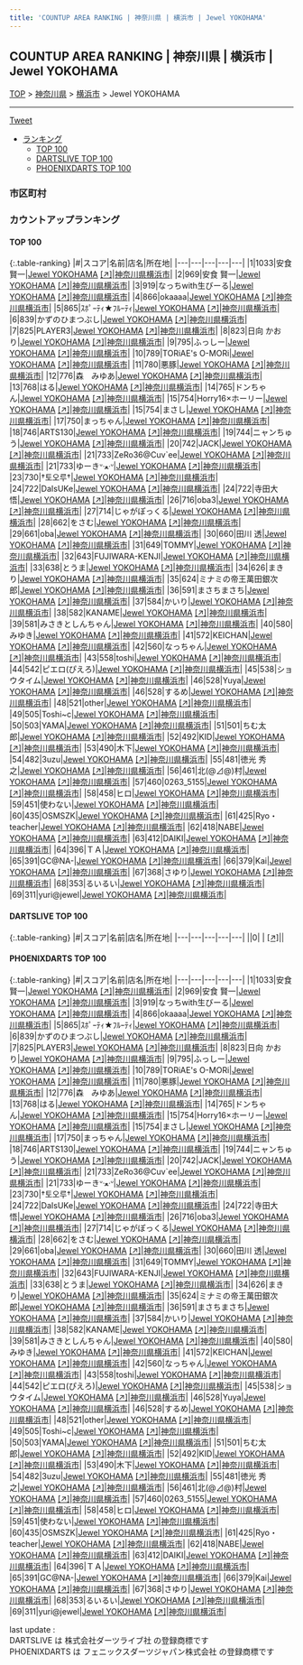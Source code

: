 ```yaml
---
title: 'COUNTUP AREA RANKING | 神奈川県 | 横浜市 | Jewel YOKOHAMA'
---
```

## COUNTUP AREA RANKING | 神奈川県 | 横浜市 | Jewel YOKOHAMA

[TOP](/darts/rank/) > [神奈川県](/darts/rank/神奈川県/) > [横浜市](/darts/rank/神奈川県/横浜市/) > Jewel YOKOHAMA

___

<a href="https://twitter.com/share?ref_src=twsrc%5Etfw" data-text="COUNTUP AREA RANKING | 神奈川県横浜市Jewel YOKOHAMA" class="twitter-share-button" data-hashtags="DARTSLIVE,PHOENIXDARTS,darts,ダーツ" data-show-count="false">Tweet</a>

* [ランキング](#カウントアップランキング)
    * [TOP 100](#top-100)
    * [DARTSLIVE TOP 100](#dartslive-top-100)
    * [PHOENIXDARTS TOP 100](#phoenixdarts-top-100)

### 市区町村

<ul>

</ul>

### カウントアップランキング

#### TOP 100



{:.table-ranking}
|#|スコア|名前|店名|所在地|
|---|---|---|---|---|
|1|1033|<span class="rank-name-pd">安食賢一</span>|<a href="/darts/rank/shops/9053.html">Jewel YOKOHAMA</a> <a href="https://vs.phoenixdarts.com/jp/shop/shopDetailInfo/s_9053?s_seq=9053">[↗]</a>|<a href="/darts/rank/神奈川県/横浜市">神奈川県横浜市</a>|
|2|969|<span class="rank-name-pd"><span class="pro-icon-pd"></span>安食 賢一</span>|<a href="/darts/rank/shops/9053.html">Jewel YOKOHAMA</a> <a href="https://vs.phoenixdarts.com/jp/shop/shopDetailInfo/s_9053?s_seq=9053">[↗]</a>|<a href="/darts/rank/神奈川県/横浜市">神奈川県横浜市</a>|
|3|919|<span class="rank-name-pd">なっちwith生びーる</span>|<a href="/darts/rank/shops/9053.html">Jewel YOKOHAMA</a> <a href="https://vs.phoenixdarts.com/jp/shop/shopDetailInfo/s_9053?s_seq=9053">[↗]</a>|<a href="/darts/rank/神奈川県/横浜市">神奈川県横浜市</a>|
|4|866|<span class="rank-name-pd">okaaaa</span>|<a href="/darts/rank/shops/9053.html">Jewel YOKOHAMA</a> <a href="https://vs.phoenixdarts.com/jp/shop/shopDetailInfo/s_9053?s_seq=9053">[↗]</a>|<a href="/darts/rank/神奈川県/横浜市">神奈川県横浜市</a>|
|5|865|<span class="rank-name-pd">ｽﾎﾟｰﾃｨ★ﾌﾙｰﾃｨ</span>|<a href="/darts/rank/shops/9053.html">Jewel YOKOHAMA</a> <a href="https://vs.phoenixdarts.com/jp/shop/shopDetailInfo/s_9053?s_seq=9053">[↗]</a>|<a href="/darts/rank/神奈川県/横浜市">神奈川県横浜市</a>|
|6|839|<span class="rank-name-pd">かずのひまつぶし</span>|<a href="/darts/rank/shops/9053.html">Jewel YOKOHAMA</a> <a href="https://vs.phoenixdarts.com/jp/shop/shopDetailInfo/s_9053?s_seq=9053">[↗]</a>|<a href="/darts/rank/神奈川県/横浜市">神奈川県横浜市</a>|
|7|825|<span class="rank-name-pd">PLAYER3</span>|<a href="/darts/rank/shops/9053.html">Jewel YOKOHAMA</a> <a href="https://vs.phoenixdarts.com/jp/shop/shopDetailInfo/s_9053?s_seq=9053">[↗]</a>|<a href="/darts/rank/神奈川県/横浜市">神奈川県横浜市</a>|
|8|823|<span class="rank-name-pd">日向 かおり</span>|<a href="/darts/rank/shops/9053.html">Jewel YOKOHAMA</a> <a href="https://vs.phoenixdarts.com/jp/shop/shopDetailInfo/s_9053?s_seq=9053">[↗]</a>|<a href="/darts/rank/神奈川県/横浜市">神奈川県横浜市</a>|
|9|795|<span class="rank-name-pd">ふっしー</span>|<a href="/darts/rank/shops/9053.html">Jewel YOKOHAMA</a> <a href="https://vs.phoenixdarts.com/jp/shop/shopDetailInfo/s_9053?s_seq=9053">[↗]</a>|<a href="/darts/rank/神奈川県/横浜市">神奈川県横浜市</a>|
|10|789|<span class="rank-name-pd">TORiAE&#x27;s O-MORi</span>|<a href="/darts/rank/shops/9053.html">Jewel YOKOHAMA</a> <a href="https://vs.phoenixdarts.com/jp/shop/shopDetailInfo/s_9053?s_seq=9053">[↗]</a>|<a href="/darts/rank/神奈川県/横浜市">神奈川県横浜市</a>|
|11|780|<span class="rank-name-pd">悪豚</span>|<a href="/darts/rank/shops/9053.html">Jewel YOKOHAMA</a> <a href="https://vs.phoenixdarts.com/jp/shop/shopDetailInfo/s_9053?s_seq=9053">[↗]</a>|<a href="/darts/rank/神奈川県/横浜市">神奈川県横浜市</a>|
|12|776|<span class="rank-name-pd">森　みゆあ</span>|<a href="/darts/rank/shops/9053.html">Jewel YOKOHAMA</a> <a href="https://vs.phoenixdarts.com/jp/shop/shopDetailInfo/s_9053?s_seq=9053">[↗]</a>|<a href="/darts/rank/神奈川県/横浜市">神奈川県横浜市</a>|
|13|768|<span class="rank-name-pd">はる</span>|<a href="/darts/rank/shops/9053.html">Jewel YOKOHAMA</a> <a href="https://vs.phoenixdarts.com/jp/shop/shopDetailInfo/s_9053?s_seq=9053">[↗]</a>|<a href="/darts/rank/神奈川県/横浜市">神奈川県横浜市</a>|
|14|765|<span class="rank-name-pd">ドンちゃん</span>|<a href="/darts/rank/shops/9053.html">Jewel YOKOHAMA</a> <a href="https://vs.phoenixdarts.com/jp/shop/shopDetailInfo/s_9053?s_seq=9053">[↗]</a>|<a href="/darts/rank/神奈川県/横浜市">神奈川県横浜市</a>|
|15|754|<span class="rank-name-pd">Horry16×ホーリー</span>|<a href="/darts/rank/shops/9053.html">Jewel YOKOHAMA</a> <a href="https://vs.phoenixdarts.com/jp/shop/shopDetailInfo/s_9053?s_seq=9053">[↗]</a>|<a href="/darts/rank/神奈川県/横浜市">神奈川県横浜市</a>|
|15|754|<span class="rank-name-pd">まさし</span>|<a href="/darts/rank/shops/9053.html">Jewel YOKOHAMA</a> <a href="https://vs.phoenixdarts.com/jp/shop/shopDetailInfo/s_9053?s_seq=9053">[↗]</a>|<a href="/darts/rank/神奈川県/横浜市">神奈川県横浜市</a>|
|17|750|<span class="rank-name-pd">まっちゃん</span>|<a href="/darts/rank/shops/9053.html">Jewel YOKOHAMA</a> <a href="https://vs.phoenixdarts.com/jp/shop/shopDetailInfo/s_9053?s_seq=9053">[↗]</a>|<a href="/darts/rank/神奈川県/横浜市">神奈川県横浜市</a>|
|18|746|<span class="rank-name-pd">ARTS130</span>|<a href="/darts/rank/shops/9053.html">Jewel YOKOHAMA</a> <a href="https://vs.phoenixdarts.com/jp/shop/shopDetailInfo/s_9053?s_seq=9053">[↗]</a>|<a href="/darts/rank/神奈川県/横浜市">神奈川県横浜市</a>|
|19|744|<span class="rank-name-pd">ニャンちゅう</span>|<a href="/darts/rank/shops/9053.html">Jewel YOKOHAMA</a> <a href="https://vs.phoenixdarts.com/jp/shop/shopDetailInfo/s_9053?s_seq=9053">[↗]</a>|<a href="/darts/rank/神奈川県/横浜市">神奈川県横浜市</a>|
|20|742|<span class="rank-name-pd">JACK</span>|<a href="/darts/rank/shops/9053.html">Jewel YOKOHAMA</a> <a href="https://vs.phoenixdarts.com/jp/shop/shopDetailInfo/s_9053?s_seq=9053">[↗]</a>|<a href="/darts/rank/神奈川県/横浜市">神奈川県横浜市</a>|
|21|733|<span class="rank-name-pd">ZeRo36@Cuv`ee</span>|<a href="/darts/rank/shops/9053.html">Jewel YOKOHAMA</a> <a href="https://vs.phoenixdarts.com/jp/shop/shopDetailInfo/s_9053?s_seq=9053">[↗]</a>|<a href="/darts/rank/神奈川県/横浜市">神奈川県横浜市</a>|
|21|733|<span class="rank-name-pd">ゆーきᐡᐧﻌᐧᐡ</span>|<a href="/darts/rank/shops/9053.html">Jewel YOKOHAMA</a> <a href="https://vs.phoenixdarts.com/jp/shop/shopDetailInfo/s_9053?s_seq=9053">[↗]</a>|<a href="/darts/rank/神奈川県/横浜市">神奈川県横浜市</a>|
|23|730|<span class="rank-name-pd">†토오루†</span>|<a href="/darts/rank/shops/9053.html">Jewel YOKOHAMA</a> <a href="https://vs.phoenixdarts.com/jp/shop/shopDetailInfo/s_9053?s_seq=9053">[↗]</a>|<a href="/darts/rank/神奈川県/横浜市">神奈川県横浜市</a>|
|24|722|<span class="rank-name-pd">DaIsUKe</span>|<a href="/darts/rank/shops/9053.html">Jewel YOKOHAMA</a> <a href="https://vs.phoenixdarts.com/jp/shop/shopDetailInfo/s_9053?s_seq=9053">[↗]</a>|<a href="/darts/rank/神奈川県/横浜市">神奈川県横浜市</a>|
|24|722|<span class="rank-name-pd">寺田大悟</span>|<a href="/darts/rank/shops/9053.html">Jewel YOKOHAMA</a> <a href="https://vs.phoenixdarts.com/jp/shop/shopDetailInfo/s_9053?s_seq=9053">[↗]</a>|<a href="/darts/rank/神奈川県/横浜市">神奈川県横浜市</a>|
|26|716|<span class="rank-name-pd">oba3</span>|<a href="/darts/rank/shops/9053.html">Jewel YOKOHAMA</a> <a href="https://vs.phoenixdarts.com/jp/shop/shopDetailInfo/s_9053?s_seq=9053">[↗]</a>|<a href="/darts/rank/神奈川県/横浜市">神奈川県横浜市</a>|
|27|714|<span class="rank-name-pd">じゃがぽっくる</span>|<a href="/darts/rank/shops/9053.html">Jewel YOKOHAMA</a> <a href="https://vs.phoenixdarts.com/jp/shop/shopDetailInfo/s_9053?s_seq=9053">[↗]</a>|<a href="/darts/rank/神奈川県/横浜市">神奈川県横浜市</a>|
|28|662|<span class="rank-name-pd">をさむ</span>|<a href="/darts/rank/shops/9053.html">Jewel YOKOHAMA</a> <a href="https://vs.phoenixdarts.com/jp/shop/shopDetailInfo/s_9053?s_seq=9053">[↗]</a>|<a href="/darts/rank/神奈川県/横浜市">神奈川県横浜市</a>|
|29|661|<span class="rank-name-pd">oba</span>|<a href="/darts/rank/shops/9053.html">Jewel YOKOHAMA</a> <a href="https://vs.phoenixdarts.com/jp/shop/shopDetailInfo/s_9053?s_seq=9053">[↗]</a>|<a href="/darts/rank/神奈川県/横浜市">神奈川県横浜市</a>|
|30|660|<span class="rank-name-pd"><span class="pro-icon-pd"></span>田川 透</span>|<a href="/darts/rank/shops/9053.html">Jewel YOKOHAMA</a> <a href="https://vs.phoenixdarts.com/jp/shop/shopDetailInfo/s_9053?s_seq=9053">[↗]</a>|<a href="/darts/rank/神奈川県/横浜市">神奈川県横浜市</a>|
|31|649|<span class="rank-name-pd">TOMMY</span>|<a href="/darts/rank/shops/9053.html">Jewel YOKOHAMA</a> <a href="https://vs.phoenixdarts.com/jp/shop/shopDetailInfo/s_9053?s_seq=9053">[↗]</a>|<a href="/darts/rank/神奈川県/横浜市">神奈川県横浜市</a>|
|32|643|<span class="rank-name-pd">FUJIWARA-KENJI</span>|<a href="/darts/rank/shops/9053.html">Jewel YOKOHAMA</a> <a href="https://vs.phoenixdarts.com/jp/shop/shopDetailInfo/s_9053?s_seq=9053">[↗]</a>|<a href="/darts/rank/神奈川県/横浜市">神奈川県横浜市</a>|
|33|638|<span class="rank-name-pd">とうま</span>|<a href="/darts/rank/shops/9053.html">Jewel YOKOHAMA</a> <a href="https://vs.phoenixdarts.com/jp/shop/shopDetailInfo/s_9053?s_seq=9053">[↗]</a>|<a href="/darts/rank/神奈川県/横浜市">神奈川県横浜市</a>|
|34|626|<span class="rank-name-pd">まきり</span>|<a href="/darts/rank/shops/9053.html">Jewel YOKOHAMA</a> <a href="https://vs.phoenixdarts.com/jp/shop/shopDetailInfo/s_9053?s_seq=9053">[↗]</a>|<a href="/darts/rank/神奈川県/横浜市">神奈川県横浜市</a>|
|35|624|<span class="rank-name-pd">ミナミの帝王萬田銀次郎</span>|<a href="/darts/rank/shops/9053.html">Jewel YOKOHAMA</a> <a href="https://vs.phoenixdarts.com/jp/shop/shopDetailInfo/s_9053?s_seq=9053">[↗]</a>|<a href="/darts/rank/神奈川県/横浜市">神奈川県横浜市</a>|
|36|591|<span class="rank-name-pd">まさちまさち</span>|<a href="/darts/rank/shops/9053.html">Jewel YOKOHAMA</a> <a href="https://vs.phoenixdarts.com/jp/shop/shopDetailInfo/s_9053?s_seq=9053">[↗]</a>|<a href="/darts/rank/神奈川県/横浜市">神奈川県横浜市</a>|
|37|584|<span class="rank-name-pd">かいり</span>|<a href="/darts/rank/shops/9053.html">Jewel YOKOHAMA</a> <a href="https://vs.phoenixdarts.com/jp/shop/shopDetailInfo/s_9053?s_seq=9053">[↗]</a>|<a href="/darts/rank/神奈川県/横浜市">神奈川県横浜市</a>|
|38|582|<span class="rank-name-pd">KANAME</span>|<a href="/darts/rank/shops/9053.html">Jewel YOKOHAMA</a> <a href="https://vs.phoenixdarts.com/jp/shop/shopDetailInfo/s_9053?s_seq=9053">[↗]</a>|<a href="/darts/rank/神奈川県/横浜市">神奈川県横浜市</a>|
|39|581|<span class="rank-name-pd">みさきとしんちゃん</span>|<a href="/darts/rank/shops/9053.html">Jewel YOKOHAMA</a> <a href="https://vs.phoenixdarts.com/jp/shop/shopDetailInfo/s_9053?s_seq=9053">[↗]</a>|<a href="/darts/rank/神奈川県/横浜市">神奈川県横浜市</a>|
|40|580|<span class="rank-name-pd">みゆき</span>|<a href="/darts/rank/shops/9053.html">Jewel YOKOHAMA</a> <a href="https://vs.phoenixdarts.com/jp/shop/shopDetailInfo/s_9053?s_seq=9053">[↗]</a>|<a href="/darts/rank/神奈川県/横浜市">神奈川県横浜市</a>|
|41|572|<span class="rank-name-pd">KEICHAN</span>|<a href="/darts/rank/shops/9053.html">Jewel YOKOHAMA</a> <a href="https://vs.phoenixdarts.com/jp/shop/shopDetailInfo/s_9053?s_seq=9053">[↗]</a>|<a href="/darts/rank/神奈川県/横浜市">神奈川県横浜市</a>|
|42|560|<span class="rank-name-pd">なっちゃん</span>|<a href="/darts/rank/shops/9053.html">Jewel YOKOHAMA</a> <a href="https://vs.phoenixdarts.com/jp/shop/shopDetailInfo/s_9053?s_seq=9053">[↗]</a>|<a href="/darts/rank/神奈川県/横浜市">神奈川県横浜市</a>|
|43|558|<span class="rank-name-pd">toshi</span>|<a href="/darts/rank/shops/9053.html">Jewel YOKOHAMA</a> <a href="https://vs.phoenixdarts.com/jp/shop/shopDetailInfo/s_9053?s_seq=9053">[↗]</a>|<a href="/darts/rank/神奈川県/横浜市">神奈川県横浜市</a>|
|44|542|<span class="rank-name-pd">ピエロ(ぴえろ)</span>|<a href="/darts/rank/shops/9053.html">Jewel YOKOHAMA</a> <a href="https://vs.phoenixdarts.com/jp/shop/shopDetailInfo/s_9053?s_seq=9053">[↗]</a>|<a href="/darts/rank/神奈川県/横浜市">神奈川県横浜市</a>|
|45|538|<span class="rank-name-pd">ショウタイム</span>|<a href="/darts/rank/shops/9053.html">Jewel YOKOHAMA</a> <a href="https://vs.phoenixdarts.com/jp/shop/shopDetailInfo/s_9053?s_seq=9053">[↗]</a>|<a href="/darts/rank/神奈川県/横浜市">神奈川県横浜市</a>|
|46|528|<span class="rank-name-pd">Yuya</span>|<a href="/darts/rank/shops/9053.html">Jewel YOKOHAMA</a> <a href="https://vs.phoenixdarts.com/jp/shop/shopDetailInfo/s_9053?s_seq=9053">[↗]</a>|<a href="/darts/rank/神奈川県/横浜市">神奈川県横浜市</a>|
|46|528|<span class="rank-name-pd">するめ</span>|<a href="/darts/rank/shops/9053.html">Jewel YOKOHAMA</a> <a href="https://vs.phoenixdarts.com/jp/shop/shopDetailInfo/s_9053?s_seq=9053">[↗]</a>|<a href="/darts/rank/神奈川県/横浜市">神奈川県横浜市</a>|
|48|521|<span class="rank-name-pd">other</span>|<a href="/darts/rank/shops/9053.html">Jewel YOKOHAMA</a> <a href="https://vs.phoenixdarts.com/jp/shop/shopDetailInfo/s_9053?s_seq=9053">[↗]</a>|<a href="/darts/rank/神奈川県/横浜市">神奈川県横浜市</a>|
|49|505|<span class="rank-name-pd">Toshi~c</span>|<a href="/darts/rank/shops/9053.html">Jewel YOKOHAMA</a> <a href="https://vs.phoenixdarts.com/jp/shop/shopDetailInfo/s_9053?s_seq=9053">[↗]</a>|<a href="/darts/rank/神奈川県/横浜市">神奈川県横浜市</a>|
|50|503|<span class="rank-name-pd">YAMA</span>|<a href="/darts/rank/shops/9053.html">Jewel YOKOHAMA</a> <a href="https://vs.phoenixdarts.com/jp/shop/shopDetailInfo/s_9053?s_seq=9053">[↗]</a>|<a href="/darts/rank/神奈川県/横浜市">神奈川県横浜市</a>|
|51|501|<span class="rank-name-pd">ちむ太郎</span>|<a href="/darts/rank/shops/9053.html">Jewel YOKOHAMA</a> <a href="https://vs.phoenixdarts.com/jp/shop/shopDetailInfo/s_9053?s_seq=9053">[↗]</a>|<a href="/darts/rank/神奈川県/横浜市">神奈川県横浜市</a>|
|52|492|<span class="rank-name-pd">KID</span>|<a href="/darts/rank/shops/9053.html">Jewel YOKOHAMA</a> <a href="https://vs.phoenixdarts.com/jp/shop/shopDetailInfo/s_9053?s_seq=9053">[↗]</a>|<a href="/darts/rank/神奈川県/横浜市">神奈川県横浜市</a>|
|53|490|<span class="rank-name-pd">木下</span>|<a href="/darts/rank/shops/9053.html">Jewel YOKOHAMA</a> <a href="https://vs.phoenixdarts.com/jp/shop/shopDetailInfo/s_9053?s_seq=9053">[↗]</a>|<a href="/darts/rank/神奈川県/横浜市">神奈川県横浜市</a>|
|54|482|<span class="rank-name-pd">3uzu</span>|<a href="/darts/rank/shops/9053.html">Jewel YOKOHAMA</a> <a href="https://vs.phoenixdarts.com/jp/shop/shopDetailInfo/s_9053?s_seq=9053">[↗]</a>|<a href="/darts/rank/神奈川県/横浜市">神奈川県横浜市</a>|
|55|481|<span class="rank-name-pd">徳光 秀之</span>|<a href="/darts/rank/shops/9053.html">Jewel YOKOHAMA</a> <a href="https://vs.phoenixdarts.com/jp/shop/shopDetailInfo/s_9053?s_seq=9053">[↗]</a>|<a href="/darts/rank/神奈川県/横浜市">神奈川県横浜市</a>|
|56|461|<span class="rank-name-pd">北(@⊿@)村</span>|<a href="/darts/rank/shops/9053.html">Jewel YOKOHAMA</a> <a href="https://vs.phoenixdarts.com/jp/shop/shopDetailInfo/s_9053?s_seq=9053">[↗]</a>|<a href="/darts/rank/神奈川県/横浜市">神奈川県横浜市</a>|
|57|460|<span class="rank-name-pd">0263_5155</span>|<a href="/darts/rank/shops/9053.html">Jewel YOKOHAMA</a> <a href="https://vs.phoenixdarts.com/jp/shop/shopDetailInfo/s_9053?s_seq=9053">[↗]</a>|<a href="/darts/rank/神奈川県/横浜市">神奈川県横浜市</a>|
|58|458|<span class="rank-name-pd">ヒロ</span>|<a href="/darts/rank/shops/9053.html">Jewel YOKOHAMA</a> <a href="https://vs.phoenixdarts.com/jp/shop/shopDetailInfo/s_9053?s_seq=9053">[↗]</a>|<a href="/darts/rank/神奈川県/横浜市">神奈川県横浜市</a>|
|59|451|<span class="rank-name-pd">使わない</span>|<a href="/darts/rank/shops/9053.html">Jewel YOKOHAMA</a> <a href="https://vs.phoenixdarts.com/jp/shop/shopDetailInfo/s_9053?s_seq=9053">[↗]</a>|<a href="/darts/rank/神奈川県/横浜市">神奈川県横浜市</a>|
|60|435|<span class="rank-name-pd">OSMSZK</span>|<a href="/darts/rank/shops/9053.html">Jewel YOKOHAMA</a> <a href="https://vs.phoenixdarts.com/jp/shop/shopDetailInfo/s_9053?s_seq=9053">[↗]</a>|<a href="/darts/rank/神奈川県/横浜市">神奈川県横浜市</a>|
|61|425|<span class="rank-name-pd">Ryo・teacher</span>|<a href="/darts/rank/shops/9053.html">Jewel YOKOHAMA</a> <a href="https://vs.phoenixdarts.com/jp/shop/shopDetailInfo/s_9053?s_seq=9053">[↗]</a>|<a href="/darts/rank/神奈川県/横浜市">神奈川県横浜市</a>|
|62|418|<span class="rank-name-pd">NABE</span>|<a href="/darts/rank/shops/9053.html">Jewel YOKOHAMA</a> <a href="https://vs.phoenixdarts.com/jp/shop/shopDetailInfo/s_9053?s_seq=9053">[↗]</a>|<a href="/darts/rank/神奈川県/横浜市">神奈川県横浜市</a>|
|63|412|<span class="rank-name-pd">DAIKI</span>|<a href="/darts/rank/shops/9053.html">Jewel YOKOHAMA</a> <a href="https://vs.phoenixdarts.com/jp/shop/shopDetailInfo/s_9053?s_seq=9053">[↗]</a>|<a href="/darts/rank/神奈川県/横浜市">神奈川県横浜市</a>|
|64|396|<span class="rank-name-pd">ＴＡ</span>|<a href="/darts/rank/shops/9053.html">Jewel YOKOHAMA</a> <a href="https://vs.phoenixdarts.com/jp/shop/shopDetailInfo/s_9053?s_seq=9053">[↗]</a>|<a href="/darts/rank/神奈川県/横浜市">神奈川県横浜市</a>|
|65|391|<span class="rank-name-pd">GC@NA-</span>|<a href="/darts/rank/shops/9053.html">Jewel YOKOHAMA</a> <a href="https://vs.phoenixdarts.com/jp/shop/shopDetailInfo/s_9053?s_seq=9053">[↗]</a>|<a href="/darts/rank/神奈川県/横浜市">神奈川県横浜市</a>|
|66|379|<span class="rank-name-pd">Kai</span>|<a href="/darts/rank/shops/9053.html">Jewel YOKOHAMA</a> <a href="https://vs.phoenixdarts.com/jp/shop/shopDetailInfo/s_9053?s_seq=9053">[↗]</a>|<a href="/darts/rank/神奈川県/横浜市">神奈川県横浜市</a>|
|67|368|<span class="rank-name-pd">さゆり</span>|<a href="/darts/rank/shops/9053.html">Jewel YOKOHAMA</a> <a href="https://vs.phoenixdarts.com/jp/shop/shopDetailInfo/s_9053?s_seq=9053">[↗]</a>|<a href="/darts/rank/神奈川県/横浜市">神奈川県横浜市</a>|
|68|353|<span class="rank-name-pd">るいるい</span>|<a href="/darts/rank/shops/9053.html">Jewel YOKOHAMA</a> <a href="https://vs.phoenixdarts.com/jp/shop/shopDetailInfo/s_9053?s_seq=9053">[↗]</a>|<a href="/darts/rank/神奈川県/横浜市">神奈川県横浜市</a>|
|69|311|<span class="rank-name-pd">yuri@jewel</span>|<a href="/darts/rank/shops/9053.html">Jewel YOKOHAMA</a> <a href="https://vs.phoenixdarts.com/jp/shop/shopDetailInfo/s_9053?s_seq=9053">[↗]</a>|<a href="/darts/rank/神奈川県/横浜市">神奈川県横浜市</a>|


#### DARTSLIVE TOP 100



{:.table-ranking}
|#|スコア|名前|店名|所在地|
|---|---|---|---|---|
||0|<span class="rank-name-dl"> </span>|<a href="/darts/rank/shops/.html"></a> <a href="">[↗]</a>|<a href="/darts/rank//"></a>|


#### PHOENIXDARTS TOP 100



{:.table-ranking}
|#|スコア|名前|店名|所在地|
|---|---|---|---|---|
|1|1033|<span class="rank-name-pd">安食賢一</span>|<a href="/darts/rank/shops/9053.html">Jewel YOKOHAMA</a> <a href="https://vs.phoenixdarts.com/jp/shop/shopDetailInfo/s_9053?s_seq=9053">[↗]</a>|<a href="/darts/rank/神奈川県/横浜市">神奈川県横浜市</a>|
|2|969|<span class="rank-name-pd"><span class="pro-icon-pd"></span>安食 賢一</span>|<a href="/darts/rank/shops/9053.html">Jewel YOKOHAMA</a> <a href="https://vs.phoenixdarts.com/jp/shop/shopDetailInfo/s_9053?s_seq=9053">[↗]</a>|<a href="/darts/rank/神奈川県/横浜市">神奈川県横浜市</a>|
|3|919|<span class="rank-name-pd">なっちwith生びーる</span>|<a href="/darts/rank/shops/9053.html">Jewel YOKOHAMA</a> <a href="https://vs.phoenixdarts.com/jp/shop/shopDetailInfo/s_9053?s_seq=9053">[↗]</a>|<a href="/darts/rank/神奈川県/横浜市">神奈川県横浜市</a>|
|4|866|<span class="rank-name-pd">okaaaa</span>|<a href="/darts/rank/shops/9053.html">Jewel YOKOHAMA</a> <a href="https://vs.phoenixdarts.com/jp/shop/shopDetailInfo/s_9053?s_seq=9053">[↗]</a>|<a href="/darts/rank/神奈川県/横浜市">神奈川県横浜市</a>|
|5|865|<span class="rank-name-pd">ｽﾎﾟｰﾃｨ★ﾌﾙｰﾃｨ</span>|<a href="/darts/rank/shops/9053.html">Jewel YOKOHAMA</a> <a href="https://vs.phoenixdarts.com/jp/shop/shopDetailInfo/s_9053?s_seq=9053">[↗]</a>|<a href="/darts/rank/神奈川県/横浜市">神奈川県横浜市</a>|
|6|839|<span class="rank-name-pd">かずのひまつぶし</span>|<a href="/darts/rank/shops/9053.html">Jewel YOKOHAMA</a> <a href="https://vs.phoenixdarts.com/jp/shop/shopDetailInfo/s_9053?s_seq=9053">[↗]</a>|<a href="/darts/rank/神奈川県/横浜市">神奈川県横浜市</a>|
|7|825|<span class="rank-name-pd">PLAYER3</span>|<a href="/darts/rank/shops/9053.html">Jewel YOKOHAMA</a> <a href="https://vs.phoenixdarts.com/jp/shop/shopDetailInfo/s_9053?s_seq=9053">[↗]</a>|<a href="/darts/rank/神奈川県/横浜市">神奈川県横浜市</a>|
|8|823|<span class="rank-name-pd">日向 かおり</span>|<a href="/darts/rank/shops/9053.html">Jewel YOKOHAMA</a> <a href="https://vs.phoenixdarts.com/jp/shop/shopDetailInfo/s_9053?s_seq=9053">[↗]</a>|<a href="/darts/rank/神奈川県/横浜市">神奈川県横浜市</a>|
|9|795|<span class="rank-name-pd">ふっしー</span>|<a href="/darts/rank/shops/9053.html">Jewel YOKOHAMA</a> <a href="https://vs.phoenixdarts.com/jp/shop/shopDetailInfo/s_9053?s_seq=9053">[↗]</a>|<a href="/darts/rank/神奈川県/横浜市">神奈川県横浜市</a>|
|10|789|<span class="rank-name-pd">TORiAE&#x27;s O-MORi</span>|<a href="/darts/rank/shops/9053.html">Jewel YOKOHAMA</a> <a href="https://vs.phoenixdarts.com/jp/shop/shopDetailInfo/s_9053?s_seq=9053">[↗]</a>|<a href="/darts/rank/神奈川県/横浜市">神奈川県横浜市</a>|
|11|780|<span class="rank-name-pd">悪豚</span>|<a href="/darts/rank/shops/9053.html">Jewel YOKOHAMA</a> <a href="https://vs.phoenixdarts.com/jp/shop/shopDetailInfo/s_9053?s_seq=9053">[↗]</a>|<a href="/darts/rank/神奈川県/横浜市">神奈川県横浜市</a>|
|12|776|<span class="rank-name-pd">森　みゆあ</span>|<a href="/darts/rank/shops/9053.html">Jewel YOKOHAMA</a> <a href="https://vs.phoenixdarts.com/jp/shop/shopDetailInfo/s_9053?s_seq=9053">[↗]</a>|<a href="/darts/rank/神奈川県/横浜市">神奈川県横浜市</a>|
|13|768|<span class="rank-name-pd">はる</span>|<a href="/darts/rank/shops/9053.html">Jewel YOKOHAMA</a> <a href="https://vs.phoenixdarts.com/jp/shop/shopDetailInfo/s_9053?s_seq=9053">[↗]</a>|<a href="/darts/rank/神奈川県/横浜市">神奈川県横浜市</a>|
|14|765|<span class="rank-name-pd">ドンちゃん</span>|<a href="/darts/rank/shops/9053.html">Jewel YOKOHAMA</a> <a href="https://vs.phoenixdarts.com/jp/shop/shopDetailInfo/s_9053?s_seq=9053">[↗]</a>|<a href="/darts/rank/神奈川県/横浜市">神奈川県横浜市</a>|
|15|754|<span class="rank-name-pd">Horry16×ホーリー</span>|<a href="/darts/rank/shops/9053.html">Jewel YOKOHAMA</a> <a href="https://vs.phoenixdarts.com/jp/shop/shopDetailInfo/s_9053?s_seq=9053">[↗]</a>|<a href="/darts/rank/神奈川県/横浜市">神奈川県横浜市</a>|
|15|754|<span class="rank-name-pd">まさし</span>|<a href="/darts/rank/shops/9053.html">Jewel YOKOHAMA</a> <a href="https://vs.phoenixdarts.com/jp/shop/shopDetailInfo/s_9053?s_seq=9053">[↗]</a>|<a href="/darts/rank/神奈川県/横浜市">神奈川県横浜市</a>|
|17|750|<span class="rank-name-pd">まっちゃん</span>|<a href="/darts/rank/shops/9053.html">Jewel YOKOHAMA</a> <a href="https://vs.phoenixdarts.com/jp/shop/shopDetailInfo/s_9053?s_seq=9053">[↗]</a>|<a href="/darts/rank/神奈川県/横浜市">神奈川県横浜市</a>|
|18|746|<span class="rank-name-pd">ARTS130</span>|<a href="/darts/rank/shops/9053.html">Jewel YOKOHAMA</a> <a href="https://vs.phoenixdarts.com/jp/shop/shopDetailInfo/s_9053?s_seq=9053">[↗]</a>|<a href="/darts/rank/神奈川県/横浜市">神奈川県横浜市</a>|
|19|744|<span class="rank-name-pd">ニャンちゅう</span>|<a href="/darts/rank/shops/9053.html">Jewel YOKOHAMA</a> <a href="https://vs.phoenixdarts.com/jp/shop/shopDetailInfo/s_9053?s_seq=9053">[↗]</a>|<a href="/darts/rank/神奈川県/横浜市">神奈川県横浜市</a>|
|20|742|<span class="rank-name-pd">JACK</span>|<a href="/darts/rank/shops/9053.html">Jewel YOKOHAMA</a> <a href="https://vs.phoenixdarts.com/jp/shop/shopDetailInfo/s_9053?s_seq=9053">[↗]</a>|<a href="/darts/rank/神奈川県/横浜市">神奈川県横浜市</a>|
|21|733|<span class="rank-name-pd">ZeRo36@Cuv`ee</span>|<a href="/darts/rank/shops/9053.html">Jewel YOKOHAMA</a> <a href="https://vs.phoenixdarts.com/jp/shop/shopDetailInfo/s_9053?s_seq=9053">[↗]</a>|<a href="/darts/rank/神奈川県/横浜市">神奈川県横浜市</a>|
|21|733|<span class="rank-name-pd">ゆーきᐡᐧﻌᐧᐡ</span>|<a href="/darts/rank/shops/9053.html">Jewel YOKOHAMA</a> <a href="https://vs.phoenixdarts.com/jp/shop/shopDetailInfo/s_9053?s_seq=9053">[↗]</a>|<a href="/darts/rank/神奈川県/横浜市">神奈川県横浜市</a>|
|23|730|<span class="rank-name-pd">†토오루†</span>|<a href="/darts/rank/shops/9053.html">Jewel YOKOHAMA</a> <a href="https://vs.phoenixdarts.com/jp/shop/shopDetailInfo/s_9053?s_seq=9053">[↗]</a>|<a href="/darts/rank/神奈川県/横浜市">神奈川県横浜市</a>|
|24|722|<span class="rank-name-pd">DaIsUKe</span>|<a href="/darts/rank/shops/9053.html">Jewel YOKOHAMA</a> <a href="https://vs.phoenixdarts.com/jp/shop/shopDetailInfo/s_9053?s_seq=9053">[↗]</a>|<a href="/darts/rank/神奈川県/横浜市">神奈川県横浜市</a>|
|24|722|<span class="rank-name-pd">寺田大悟</span>|<a href="/darts/rank/shops/9053.html">Jewel YOKOHAMA</a> <a href="https://vs.phoenixdarts.com/jp/shop/shopDetailInfo/s_9053?s_seq=9053">[↗]</a>|<a href="/darts/rank/神奈川県/横浜市">神奈川県横浜市</a>|
|26|716|<span class="rank-name-pd">oba3</span>|<a href="/darts/rank/shops/9053.html">Jewel YOKOHAMA</a> <a href="https://vs.phoenixdarts.com/jp/shop/shopDetailInfo/s_9053?s_seq=9053">[↗]</a>|<a href="/darts/rank/神奈川県/横浜市">神奈川県横浜市</a>|
|27|714|<span class="rank-name-pd">じゃがぽっくる</span>|<a href="/darts/rank/shops/9053.html">Jewel YOKOHAMA</a> <a href="https://vs.phoenixdarts.com/jp/shop/shopDetailInfo/s_9053?s_seq=9053">[↗]</a>|<a href="/darts/rank/神奈川県/横浜市">神奈川県横浜市</a>|
|28|662|<span class="rank-name-pd">をさむ</span>|<a href="/darts/rank/shops/9053.html">Jewel YOKOHAMA</a> <a href="https://vs.phoenixdarts.com/jp/shop/shopDetailInfo/s_9053?s_seq=9053">[↗]</a>|<a href="/darts/rank/神奈川県/横浜市">神奈川県横浜市</a>|
|29|661|<span class="rank-name-pd">oba</span>|<a href="/darts/rank/shops/9053.html">Jewel YOKOHAMA</a> <a href="https://vs.phoenixdarts.com/jp/shop/shopDetailInfo/s_9053?s_seq=9053">[↗]</a>|<a href="/darts/rank/神奈川県/横浜市">神奈川県横浜市</a>|
|30|660|<span class="rank-name-pd"><span class="pro-icon-pd"></span>田川 透</span>|<a href="/darts/rank/shops/9053.html">Jewel YOKOHAMA</a> <a href="https://vs.phoenixdarts.com/jp/shop/shopDetailInfo/s_9053?s_seq=9053">[↗]</a>|<a href="/darts/rank/神奈川県/横浜市">神奈川県横浜市</a>|
|31|649|<span class="rank-name-pd">TOMMY</span>|<a href="/darts/rank/shops/9053.html">Jewel YOKOHAMA</a> <a href="https://vs.phoenixdarts.com/jp/shop/shopDetailInfo/s_9053?s_seq=9053">[↗]</a>|<a href="/darts/rank/神奈川県/横浜市">神奈川県横浜市</a>|
|32|643|<span class="rank-name-pd">FUJIWARA-KENJI</span>|<a href="/darts/rank/shops/9053.html">Jewel YOKOHAMA</a> <a href="https://vs.phoenixdarts.com/jp/shop/shopDetailInfo/s_9053?s_seq=9053">[↗]</a>|<a href="/darts/rank/神奈川県/横浜市">神奈川県横浜市</a>|
|33|638|<span class="rank-name-pd">とうま</span>|<a href="/darts/rank/shops/9053.html">Jewel YOKOHAMA</a> <a href="https://vs.phoenixdarts.com/jp/shop/shopDetailInfo/s_9053?s_seq=9053">[↗]</a>|<a href="/darts/rank/神奈川県/横浜市">神奈川県横浜市</a>|
|34|626|<span class="rank-name-pd">まきり</span>|<a href="/darts/rank/shops/9053.html">Jewel YOKOHAMA</a> <a href="https://vs.phoenixdarts.com/jp/shop/shopDetailInfo/s_9053?s_seq=9053">[↗]</a>|<a href="/darts/rank/神奈川県/横浜市">神奈川県横浜市</a>|
|35|624|<span class="rank-name-pd">ミナミの帝王萬田銀次郎</span>|<a href="/darts/rank/shops/9053.html">Jewel YOKOHAMA</a> <a href="https://vs.phoenixdarts.com/jp/shop/shopDetailInfo/s_9053?s_seq=9053">[↗]</a>|<a href="/darts/rank/神奈川県/横浜市">神奈川県横浜市</a>|
|36|591|<span class="rank-name-pd">まさちまさち</span>|<a href="/darts/rank/shops/9053.html">Jewel YOKOHAMA</a> <a href="https://vs.phoenixdarts.com/jp/shop/shopDetailInfo/s_9053?s_seq=9053">[↗]</a>|<a href="/darts/rank/神奈川県/横浜市">神奈川県横浜市</a>|
|37|584|<span class="rank-name-pd">かいり</span>|<a href="/darts/rank/shops/9053.html">Jewel YOKOHAMA</a> <a href="https://vs.phoenixdarts.com/jp/shop/shopDetailInfo/s_9053?s_seq=9053">[↗]</a>|<a href="/darts/rank/神奈川県/横浜市">神奈川県横浜市</a>|
|38|582|<span class="rank-name-pd">KANAME</span>|<a href="/darts/rank/shops/9053.html">Jewel YOKOHAMA</a> <a href="https://vs.phoenixdarts.com/jp/shop/shopDetailInfo/s_9053?s_seq=9053">[↗]</a>|<a href="/darts/rank/神奈川県/横浜市">神奈川県横浜市</a>|
|39|581|<span class="rank-name-pd">みさきとしんちゃん</span>|<a href="/darts/rank/shops/9053.html">Jewel YOKOHAMA</a> <a href="https://vs.phoenixdarts.com/jp/shop/shopDetailInfo/s_9053?s_seq=9053">[↗]</a>|<a href="/darts/rank/神奈川県/横浜市">神奈川県横浜市</a>|
|40|580|<span class="rank-name-pd">みゆき</span>|<a href="/darts/rank/shops/9053.html">Jewel YOKOHAMA</a> <a href="https://vs.phoenixdarts.com/jp/shop/shopDetailInfo/s_9053?s_seq=9053">[↗]</a>|<a href="/darts/rank/神奈川県/横浜市">神奈川県横浜市</a>|
|41|572|<span class="rank-name-pd">KEICHAN</span>|<a href="/darts/rank/shops/9053.html">Jewel YOKOHAMA</a> <a href="https://vs.phoenixdarts.com/jp/shop/shopDetailInfo/s_9053?s_seq=9053">[↗]</a>|<a href="/darts/rank/神奈川県/横浜市">神奈川県横浜市</a>|
|42|560|<span class="rank-name-pd">なっちゃん</span>|<a href="/darts/rank/shops/9053.html">Jewel YOKOHAMA</a> <a href="https://vs.phoenixdarts.com/jp/shop/shopDetailInfo/s_9053?s_seq=9053">[↗]</a>|<a href="/darts/rank/神奈川県/横浜市">神奈川県横浜市</a>|
|43|558|<span class="rank-name-pd">toshi</span>|<a href="/darts/rank/shops/9053.html">Jewel YOKOHAMA</a> <a href="https://vs.phoenixdarts.com/jp/shop/shopDetailInfo/s_9053?s_seq=9053">[↗]</a>|<a href="/darts/rank/神奈川県/横浜市">神奈川県横浜市</a>|
|44|542|<span class="rank-name-pd">ピエロ(ぴえろ)</span>|<a href="/darts/rank/shops/9053.html">Jewel YOKOHAMA</a> <a href="https://vs.phoenixdarts.com/jp/shop/shopDetailInfo/s_9053?s_seq=9053">[↗]</a>|<a href="/darts/rank/神奈川県/横浜市">神奈川県横浜市</a>|
|45|538|<span class="rank-name-pd">ショウタイム</span>|<a href="/darts/rank/shops/9053.html">Jewel YOKOHAMA</a> <a href="https://vs.phoenixdarts.com/jp/shop/shopDetailInfo/s_9053?s_seq=9053">[↗]</a>|<a href="/darts/rank/神奈川県/横浜市">神奈川県横浜市</a>|
|46|528|<span class="rank-name-pd">Yuya</span>|<a href="/darts/rank/shops/9053.html">Jewel YOKOHAMA</a> <a href="https://vs.phoenixdarts.com/jp/shop/shopDetailInfo/s_9053?s_seq=9053">[↗]</a>|<a href="/darts/rank/神奈川県/横浜市">神奈川県横浜市</a>|
|46|528|<span class="rank-name-pd">するめ</span>|<a href="/darts/rank/shops/9053.html">Jewel YOKOHAMA</a> <a href="https://vs.phoenixdarts.com/jp/shop/shopDetailInfo/s_9053?s_seq=9053">[↗]</a>|<a href="/darts/rank/神奈川県/横浜市">神奈川県横浜市</a>|
|48|521|<span class="rank-name-pd">other</span>|<a href="/darts/rank/shops/9053.html">Jewel YOKOHAMA</a> <a href="https://vs.phoenixdarts.com/jp/shop/shopDetailInfo/s_9053?s_seq=9053">[↗]</a>|<a href="/darts/rank/神奈川県/横浜市">神奈川県横浜市</a>|
|49|505|<span class="rank-name-pd">Toshi~c</span>|<a href="/darts/rank/shops/9053.html">Jewel YOKOHAMA</a> <a href="https://vs.phoenixdarts.com/jp/shop/shopDetailInfo/s_9053?s_seq=9053">[↗]</a>|<a href="/darts/rank/神奈川県/横浜市">神奈川県横浜市</a>|
|50|503|<span class="rank-name-pd">YAMA</span>|<a href="/darts/rank/shops/9053.html">Jewel YOKOHAMA</a> <a href="https://vs.phoenixdarts.com/jp/shop/shopDetailInfo/s_9053?s_seq=9053">[↗]</a>|<a href="/darts/rank/神奈川県/横浜市">神奈川県横浜市</a>|
|51|501|<span class="rank-name-pd">ちむ太郎</span>|<a href="/darts/rank/shops/9053.html">Jewel YOKOHAMA</a> <a href="https://vs.phoenixdarts.com/jp/shop/shopDetailInfo/s_9053?s_seq=9053">[↗]</a>|<a href="/darts/rank/神奈川県/横浜市">神奈川県横浜市</a>|
|52|492|<span class="rank-name-pd">KID</span>|<a href="/darts/rank/shops/9053.html">Jewel YOKOHAMA</a> <a href="https://vs.phoenixdarts.com/jp/shop/shopDetailInfo/s_9053?s_seq=9053">[↗]</a>|<a href="/darts/rank/神奈川県/横浜市">神奈川県横浜市</a>|
|53|490|<span class="rank-name-pd">木下</span>|<a href="/darts/rank/shops/9053.html">Jewel YOKOHAMA</a> <a href="https://vs.phoenixdarts.com/jp/shop/shopDetailInfo/s_9053?s_seq=9053">[↗]</a>|<a href="/darts/rank/神奈川県/横浜市">神奈川県横浜市</a>|
|54|482|<span class="rank-name-pd">3uzu</span>|<a href="/darts/rank/shops/9053.html">Jewel YOKOHAMA</a> <a href="https://vs.phoenixdarts.com/jp/shop/shopDetailInfo/s_9053?s_seq=9053">[↗]</a>|<a href="/darts/rank/神奈川県/横浜市">神奈川県横浜市</a>|
|55|481|<span class="rank-name-pd">徳光 秀之</span>|<a href="/darts/rank/shops/9053.html">Jewel YOKOHAMA</a> <a href="https://vs.phoenixdarts.com/jp/shop/shopDetailInfo/s_9053?s_seq=9053">[↗]</a>|<a href="/darts/rank/神奈川県/横浜市">神奈川県横浜市</a>|
|56|461|<span class="rank-name-pd">北(@⊿@)村</span>|<a href="/darts/rank/shops/9053.html">Jewel YOKOHAMA</a> <a href="https://vs.phoenixdarts.com/jp/shop/shopDetailInfo/s_9053?s_seq=9053">[↗]</a>|<a href="/darts/rank/神奈川県/横浜市">神奈川県横浜市</a>|
|57|460|<span class="rank-name-pd">0263_5155</span>|<a href="/darts/rank/shops/9053.html">Jewel YOKOHAMA</a> <a href="https://vs.phoenixdarts.com/jp/shop/shopDetailInfo/s_9053?s_seq=9053">[↗]</a>|<a href="/darts/rank/神奈川県/横浜市">神奈川県横浜市</a>|
|58|458|<span class="rank-name-pd">ヒロ</span>|<a href="/darts/rank/shops/9053.html">Jewel YOKOHAMA</a> <a href="https://vs.phoenixdarts.com/jp/shop/shopDetailInfo/s_9053?s_seq=9053">[↗]</a>|<a href="/darts/rank/神奈川県/横浜市">神奈川県横浜市</a>|
|59|451|<span class="rank-name-pd">使わない</span>|<a href="/darts/rank/shops/9053.html">Jewel YOKOHAMA</a> <a href="https://vs.phoenixdarts.com/jp/shop/shopDetailInfo/s_9053?s_seq=9053">[↗]</a>|<a href="/darts/rank/神奈川県/横浜市">神奈川県横浜市</a>|
|60|435|<span class="rank-name-pd">OSMSZK</span>|<a href="/darts/rank/shops/9053.html">Jewel YOKOHAMA</a> <a href="https://vs.phoenixdarts.com/jp/shop/shopDetailInfo/s_9053?s_seq=9053">[↗]</a>|<a href="/darts/rank/神奈川県/横浜市">神奈川県横浜市</a>|
|61|425|<span class="rank-name-pd">Ryo・teacher</span>|<a href="/darts/rank/shops/9053.html">Jewel YOKOHAMA</a> <a href="https://vs.phoenixdarts.com/jp/shop/shopDetailInfo/s_9053?s_seq=9053">[↗]</a>|<a href="/darts/rank/神奈川県/横浜市">神奈川県横浜市</a>|
|62|418|<span class="rank-name-pd">NABE</span>|<a href="/darts/rank/shops/9053.html">Jewel YOKOHAMA</a> <a href="https://vs.phoenixdarts.com/jp/shop/shopDetailInfo/s_9053?s_seq=9053">[↗]</a>|<a href="/darts/rank/神奈川県/横浜市">神奈川県横浜市</a>|
|63|412|<span class="rank-name-pd">DAIKI</span>|<a href="/darts/rank/shops/9053.html">Jewel YOKOHAMA</a> <a href="https://vs.phoenixdarts.com/jp/shop/shopDetailInfo/s_9053?s_seq=9053">[↗]</a>|<a href="/darts/rank/神奈川県/横浜市">神奈川県横浜市</a>|
|64|396|<span class="rank-name-pd">ＴＡ</span>|<a href="/darts/rank/shops/9053.html">Jewel YOKOHAMA</a> <a href="https://vs.phoenixdarts.com/jp/shop/shopDetailInfo/s_9053?s_seq=9053">[↗]</a>|<a href="/darts/rank/神奈川県/横浜市">神奈川県横浜市</a>|
|65|391|<span class="rank-name-pd">GC@NA-</span>|<a href="/darts/rank/shops/9053.html">Jewel YOKOHAMA</a> <a href="https://vs.phoenixdarts.com/jp/shop/shopDetailInfo/s_9053?s_seq=9053">[↗]</a>|<a href="/darts/rank/神奈川県/横浜市">神奈川県横浜市</a>|
|66|379|<span class="rank-name-pd">Kai</span>|<a href="/darts/rank/shops/9053.html">Jewel YOKOHAMA</a> <a href="https://vs.phoenixdarts.com/jp/shop/shopDetailInfo/s_9053?s_seq=9053">[↗]</a>|<a href="/darts/rank/神奈川県/横浜市">神奈川県横浜市</a>|
|67|368|<span class="rank-name-pd">さゆり</span>|<a href="/darts/rank/shops/9053.html">Jewel YOKOHAMA</a> <a href="https://vs.phoenixdarts.com/jp/shop/shopDetailInfo/s_9053?s_seq=9053">[↗]</a>|<a href="/darts/rank/神奈川県/横浜市">神奈川県横浜市</a>|
|68|353|<span class="rank-name-pd">るいるい</span>|<a href="/darts/rank/shops/9053.html">Jewel YOKOHAMA</a> <a href="https://vs.phoenixdarts.com/jp/shop/shopDetailInfo/s_9053?s_seq=9053">[↗]</a>|<a href="/darts/rank/神奈川県/横浜市">神奈川県横浜市</a>|
|69|311|<span class="rank-name-pd">yuri@jewel</span>|<a href="/darts/rank/shops/9053.html">Jewel YOKOHAMA</a> <a href="https://vs.phoenixdarts.com/jp/shop/shopDetailInfo/s_9053?s_seq=9053">[↗]</a>|<a href="/darts/rank/神奈川県/横浜市">神奈川県横浜市</a>|


<div class="footer border-top border-gray-light mt-5 pt-3 text-right text-gray">
    last update : <span style="font-weight: italic" id="foot_last_modified"></span><br />
    DARTSLIVE は 株式会社ダーツライブ社 の登録商標です<br />
    PHOENIXDARTS は フェニックスダーツジャパン株式会社 の登録商標です<br />
</div>

<script src="https://cdnjs.cloudflare.com/ajax/libs/jquery.tablesorter/2.31.3/js/jquery.tablesorter.min.js" integrity="sha512-qzgd5cYSZcosqpzpn7zF2ZId8f/8CHmFKZ8j7mU4OUXTNRd5g+ZHBPsgKEwoqxCtdQvExE5LprwwPAgoicguNg==" crossorigin="anonymous" referrerpolicy="no-referrer"></script>
<link rel="stylesheet" href="https://cdnjs.cloudflare.com/ajax/libs/jquery.tablesorter/2.31.3/css/theme.default.min.css" integrity="sha512-wghhOJkjQX0Lh3NSWvNKeZ0ZpNn+SPVXX1Qyc9OCaogADktxrBiBdKGDoqVUOyhStvMBmJQ8ZdMHiR3wuEq8+w==" crossorigin="anonymous" referrerpolicy="no-referrer" />
<script>
$(function() {
    $(".table-ranking").tablesorter({sortList:[[0, 0]]});
    $("#foot_last_modified").text(formatDate(new Date(document.lastModified), 'yyyy-MM-dd HH:mm:ss'));
});
</script>

<script async src="https://platform.twitter.com/widgets.js" charset="utf-8"></script>